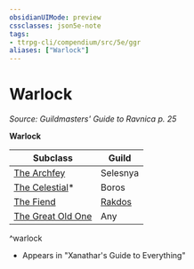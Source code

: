 ```yaml
---
obsidianUIMode: preview
cssclasses: json5e-note
tags:
- ttrpg-cli/compendium/src/5e/ggr
aliases: ["Warlock"]
---
```

# Warlock
*Source: Guildmasters' Guide to Ravnica p. 25* 

**Warlock**

| Subclass | Guild |
|----------|-------|
| [The Archfey](/3-Compendium/CLI/classes/warlock-archfey-patron.md) | Selesnya |
| [The Celestial](/3-Compendium/CLI/classes/warlock-celestial-patron-xge.md)* | Boros |
| [The Fiend](/3-Compendium/CLI/classes/warlock-fiend-patron.md) | [Rakdos](rakdos-ggr.md) |
| [The Great Old One](/3-Compendium/CLI/classes/warlock-great-old-one-patron.md) | Any |
^warlock

* Appears in "Xanathar's Guide to Everything"